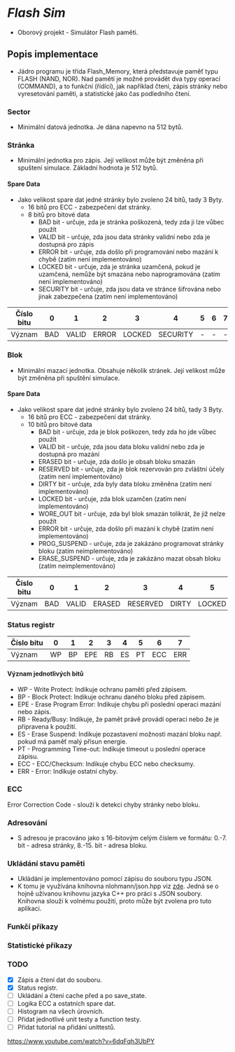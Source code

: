 # ***Flash Sim***

* Oborový projekt - Simulátor Flash paměti.

## Popis implementace

* Jádro programu je třída Flash_Memory, která představuje paměť typu FLASH (NAND, NOR).
Nad pamětí je možné provádět dva typy operací (COMMAND), a to funkční (řídící), jak například
čtení, zápis stránky nebo vyresetování paměti, a statistické jako čas podledního čtení.

### Sector

* Minimální datová jednotka. Je dána napevno na 512 bytů.

### Stránka

* Minimální jednotka pro zápis. Její velikost může být změněna při spuštení simulace. Základní
hodnota je 512 bytů.

#### Spare Data

* Jako velikost spare dat jedné stránky bylo zvoleno 24 bitů, tady 3 Byty.
  * 16 bitů pro ECC - zabezpečení dat stránky.
  * 8 bitů pro bitové data 
    * BAD bit - určuje, zda je stránka poškozená, tedy zda ji lze vůbec použít
    * VALID bit - určuje, zda jsou data stránky validní nebo zda je dostupná pro zápis
    * ERROR bit - určuje, zda došlo při programování nebo mazání k chybě (zatím není implementováno)
    * LOCKED bit - určuje, zda je stránka uzamčená, pokud je uzamčená, nemůže být smazána nebo naprogramována (zatím není implementováno)
    * SECURITY bit - určuje, zda jsou data ve stránce šifrována nebo jinak zabezpečena (zatím není implementováno)

| Číslo bitu | 0   | 1     | 2     | 3      | 4        | 5 | 6 | 7 |
|------------|-----|-------|-------|--------|----------|---|---|---|
| Význam     | BAD | VALID | ERROR | LOCKED | SECURITY | - | - | - |

### Blok

* Minimální mazací jednotka. Obsahuje několik stránek. Její velikost může být změněna při
spuštění simulace.

#### Spare Data

* Jako velikost spare dat jedné stránky bylo zvoleno 24 bitů, tady 3 Byty.
  * 16 bitů pro ECC - zabezpečení dat stránky.
  * 10 bitů pro bitové data
    * BAD bit - určuje, zda je blok poškozen, tedy zda ho jde vůbec použít
    * VALID bit - určuje, zda jsou data bloku validní nebo zda je dostupná pro mazání
    * ERASED bit - určuje, zda došlo je obsah bloku smazán
    * RESERVED bit - určuje, zda je blok rezervován pro zvláštní účely (zatím není implementováno)
    * DIRTY bit - určuje, zda byly data bloku změněna (zatím není implementováno)
    * LOCKED bit - určuje, zda blok uzamčen (zatím není implementováno)
    * WORE_OUT bit - určuje, zda byl blok smazán tolikrát, že již nelze použít
    * ERROR bit - určuje, zda došlo při mazání k chybě (zatím není implementováno)
    * PROG_SUSPEND - určuje, zda je zakázáno programovat stránky bloku (zatím neimplementováno)
    * ERASE_SUSPEND - určuje, zda je zakázáno mazat obsah bloku (zatím neimplementováno)

| Číslo bitu | 0   | 1     | 2      | 3        | 4     | 5      | 6        | 7     | 8           | 9              |
|------------|-----|-------|--------|----------|-------|--------|----------|-------|-------------|----------------|
| Význam     | BAD | VALID | ERASED | RESERVED | DIRTY | LOCKED | WORE_OUT | ERROR | PROG_SUSPEND | ERASE_SUSPEND  |

### Status registr

| Číslo bitu | 0   | 1     | 2   | 3  | 4  | 5  | 6   | 7   |
|------------|-----|-------|-----|----|----|----|-----|-----|
| Význam     | WP | BP | EPE | RB | ES | PT | ECC | ERR |

#### Význam jednotlivých bitů

* WP - Write Protect: Indikuje ochranu paměti před zápisem.
* BP - Block Protect: Indikuje ochranu daného bloku před zápisem.
* EPE - Erase Program Error: Indikuje chybu při poslední operaci mazání nebo zápis.
* RB - Ready/Busy: Indikuje, že pamět právě provádí operaci nebo že je připravena k použití.
* ES - Erase Suspend: Indikuje pozastavení možnosti mazání bloku např. pokud má paměť malý přísun energie.
* PT - Programming Time-out: Indikuje timeout u poslední operace zápisu.
* ECC - ECC/Checksum: Indikuje chybu ECC nebo checksumy.
* ERR - Error: Indikuje ostatní chyby.

### ECC

Error Correction Code - slouží k detekci chyby stránky nebo bloku.

### Adresování

* S adresou je pracováno jako s 16-bitovým celým číslem ve formátu: 0.-7. bit - adresa stránky, 8.-15. bit - adresa bloku.

### Ukládání stavu paměti

* Ukládání je implementováno pomocí zápisu do souboru typu JSON.
* K tomu je využívána knihovna nlohmann/json.hpp viz [zde](https://github.com/nlohmann/json). Jedná se o hojně 
  užívanou knihovnu jazyka C++ pro práci s JSON soubory. Knihovna slouží k volnému použití, proto může být zvolena
  pro tuto aplikaci.

### Funkčí příkazy


### Statistické příkazy


### TODO
*[x] Zápis a čtení dat do souboru.
*[x] Status registr.
*[ ] Ukládání a čtení cache před a po save_state.
*[ ] Logika ECC a ostatních spare dat.
*[ ] Histogram na všech úrovních.
*[ ] Přidat jednotlivé unit testy a function testy.
*[ ] Přidat tutorial na přidání unittestů.

https://www.youtube.com/watch?v=6dqFqh3UbPY
